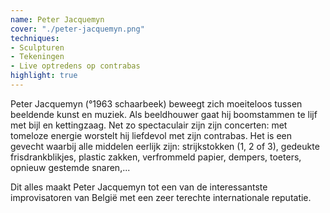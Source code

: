 ```yaml
---
name: Peter Jacquemyn
cover: "./peter-jacquemyn.png"
techniques:
- Sculpturen
- Tekeningen
- Live optredens op contrabas
highlight: true
---
```

Peter Jacquemyn (°1963 schaarbeek) beweegt zich moeiteloos tussen beeldende kunst en muziek. Als beeldhouwer gaat hij boomstammen te lijf met bijl en kettingzaag. Net zo spectaculair zijn zijn concerten: met tomeloze energie worstelt hij liefdevol met zijn contrabas.
Het is een gevecht waarbij alle middelen eerlijk zijn: strijkstokken (1, 2 of 3), gedeukte frisdrankblikjes, plastic zakken, verfrommeld papier, dempers, toeters, opnieuw gestemde snaren,...

Dit alles maakt Peter Jacquemyn tot een van de interessantste improvisatoren van België met een zeer terechte internationale reputatie.